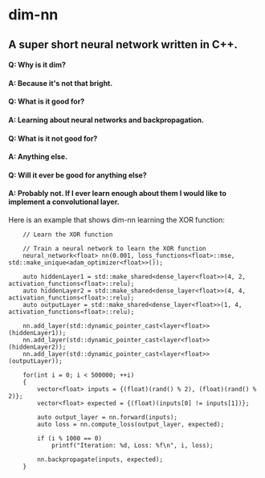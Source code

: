 # dim-nn
## A super short neural network written in C++.

#### Q: Why is it dim?
#### A: Because it's not that bright.

#### Q: What is it good for?
#### A: Learning about neural networks and backpropagation.

#### Q: What is it not good for?
#### A: Anything else.

#### Q: Will it ever be good for anything else?
#### A: Probably not. If I ever learn enough about them I would like to implement a convolutional layer.

Here is an example that shows dim-nn learning the XOR function:
```
    // Learn the XOR function

    // Train a neural network to learn the XOR function
    neural_network<float> nn(0.001, loss_functions<float>::mse, std::make_unique<adam_optimizer<float>>());

    auto hiddenLayer1 = std::make_shared<dense_layer<float>>(4, 2, activation_functions<float>::relu);
    auto hiddenLayer2 = std::make_shared<dense_layer<float>>(4, 4, activation_functions<float>::relu);
    auto outputLayer = std::make_shared<dense_layer<float>>(1, 4, activation_functions<float>::relu);

    nn.add_layer(std::dynamic_pointer_cast<layer<float>>(hiddenLayer1));
    nn.add_layer(std::dynamic_pointer_cast<layer<float>>(hiddenLayer2));
    nn.add_layer(std::dynamic_pointer_cast<layer<float>>(outputLayer));

    for(int i = 0; i < 500000; ++i)
    {
        vector<float> inputs = {(float)(rand() % 2), (float)(rand() % 2)};
        vector<float> expected = {(float)(inputs[0] != inputs[1])};

        auto output_layer = nn.forward(inputs);
        auto loss = nn.compute_loss(output_layer, expected);

        if (i % 1000 == 0)
            printf("Iteration: %d, Loss: %f\n", i, loss);

        nn.backpropagate(inputs, expected);
    }
```
